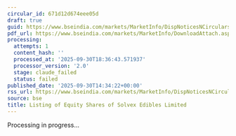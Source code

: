 ```yaml
---
circular_id: 671d12d674eee05d
draft: true
guid: https://www.bseindia.com/markets/MarketInfo/DispNoticesNCirculars.aspx?Noticeid={F220BC5C-ED40-4362-AF48-F79EB729C9A9}&noticeno=20250930-87&dt=09/30/2025&icount=87&totcount=114&flag=0
pdf_url: https://www.bseindia.com/markets/MarketInfo/DownloadAttach.aspx?id=20250930-87&attachedId=046bb498-e830-4a8b-81a1-4310b0216704
processing:
  attempts: 1
  content_hash: ''
  processed_at: '2025-09-30T18:36:43.571937'
  processor_version: '2.0'
  stage: claude_failed
  status: failed
published_date: '2025-09-30T14:34:22+00:00'
rss_url: https://www.bseindia.com/markets/MarketInfo/DispNoticesNCirculars.aspx?Noticeid={F220BC5C-ED40-4362-AF48-F79EB729C9A9}&noticeno=20250930-87&dt=09/30/2025&icount=87&totcount=114&flag=0
source: bse
title: Listing of Equity Shares of Solvex Edibles Limited
---
```


Processing in progress...